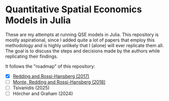 # Quantitative Spatial Economics Models in Julia

These are my attempts at running QSE models in Julia. This repository is mostly aspirational, since I added quite a lot of papers that employ this methodology and is highly unlikely that I (alone) will ever replicate them all. The goal is to discuss the steps and decisions made by the authors while replicating their findings.

It follows the "roadmap" of this repository:
- [X] [Redding and Rossi-Hansberg (2017)](https://github.com/phchavesmaia/QSE-models/tree/main/models/redding_rossihansberg-2017)
- [ ] [Monte, Redding and Rossi-Hansberg (2018)](https://github.com/phchavesmaia/QSE-models/tree/main/models/monte_etal-2018)
- [ ] Tsivanidis (2025)
- [ ] Hörcher and Graham (2024)
